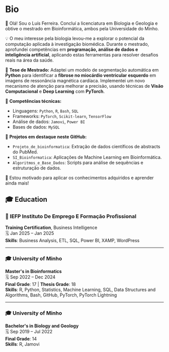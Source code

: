 # Bio 

👋 Olá! Sou o Luís Ferreira. Concluí a licenciatura em Biologia e Geologia e obtive o mestrado em Bioinformática, ambos pela Universidade do Minho.

💡 O meu interesse pela biologia levou-me a explorar o potencial da computação aplicada à investigação biomédica. Durante o mestrado, aprofundei competências em **programação, análise de dados e inteligência artificial**, aplicando estas ferramentas para resolver desafios reais na área da saúde.

🧪 **Tese de Mestrado:** Adaptei um modelo de segmentação automática em **Python** para identificar a **fibrose no miocárdio ventricular esquerdo** em imagens de ressonância magnética cardíaca. Implementei um novo mecanismo de atenção para melhorar a precisão, usando técnicas de **Visão Computacional** e **Deep Learning** com **PyTorch**.

🔧 **Competências técnicas:**
- Linguagens: `Python`, `R`, `Bash`, `SQL`
- Frameworks: `PyTorch`, `Scikit-learn`, `TensorFlow`
- Análise de dados: `Jamovi`, `Power BI` 
- Bases de dados: `MySQL`

📂 **Projetos em destaque neste GitHub:**
- `Projeto_de_bioinformatica`: Extração de dados científicos de abstracts do PubMed.
- `SI_Bioinformatica`: Aplicações de Machine Learning em Bioinformática.
- `Algoritmos_e_Base_Dados`: Scripts para análise de sequências e estruturação de dados.

🌱 Estou motivado para aplicar os conhecimentos adquiridos e aprender ainda mais!


## 🎓 Education

### 📍 IEFP Instituto De Emprego E Formação Profissional  
**Training Certification**, Business Intelligence  
🗓 Jan 2025 – Jan 2025  
**Skills**: Business Analysis, ETL, SQL, Power BI, XAMP, WordPress

---

### 🎓 University of Minho  
**Master's in Bioinformatics**  
🗓 Sep 2022 – Dec 2024  
**Final Grade**: 17 | **Thesis Grade**: 18  
**Skills**: R, Python, Statistics, Machine Learning, SQL, Data Structures and Algorithms, Bash, GitHub, PyTorch, PyTorch Lightning

---

### 🎓 University of Minho  
**Bachelor's in Biology and Geology**  
🗓 Sep 2019 – Jul 2022  
**Final Grade**: 14  
**Skills**: R, Jamovi
